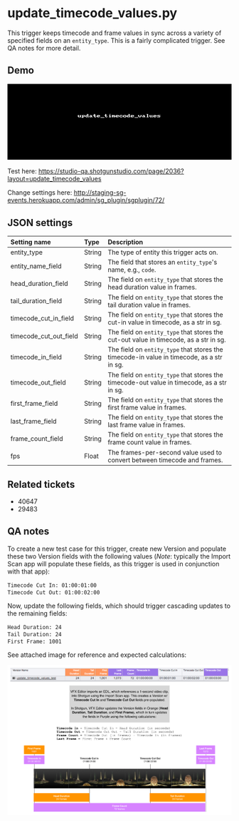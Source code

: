 # update_timecode_values.py

This trigger keeps timecode and frame values in sync across a variety of 
specified fields on an `entity_type`. This is a fairly complicated trigger. See
QA notes for more detail.

## Demo

![](images/update_timecode_values1.gif?raw=true)

Test here: https://studio-qa.shotgunstudio.com/page/2036?layout=update_timecode_values

Change settings here: <http://staging-sg-events.herokuapp.com/admin/sg_plugin/sgplugin/72/>

## JSON settings

| Setting name           | Type   | Description                                                                                |
| :-                     | :-     | :-                                                                                         |
| entity_type            | String | The type of entity this trigger acts on.                                                   |
| entity_name_field      | String | The field that stores an `entity_type`'s name, e.g., `code`.                               |
| head_duration_field    | String | The field on `entity_type` that stores the head duration value in frames.                  |
| tail_duration_field    | String | The field on `entity_type` that stores the tail duration value in frames.                  |
| timecode_cut_in_field  | String | The field on `entity_type` that stores the cut-in value in timecode, as a str in sg.       |
| timecode_cut_out_field | String | The field on `entity_type` that stores the cut-out value in timecode, as a str in sg.      |
| timecode_in_field      | String | The field on `entity_type` that stores the timecode-in value in timecode, as a str in sg.  |
| timecode_out_field     | String | The field on `entity_type` that stores the timecode-out value in timecode, as a str in sg. |
| first_frame_field      | String | The field on `entity_type` that stores the first frame value in frames.                    |
| last_frame_field       | String | The field on `entity_type` that stores the last frame value in frames.                     |
| frame_count_field      | String | The field on `entity_type` that stores the frame count value in frames.                    |
| fps                    | Float  | The frames-per-second value used to convert between timecode and frames.                   |

## Related tickets

* 40647
* 29483

## QA notes

To create a new test case for this trigger, create new Version and populate
these two Version fields with the following values (*Note*: typically the Import
 Scan app will populate these fields, as this trigger is used in conjunction
 with that app):

```
Timecode Cut In: 01:00:01:00
Timecode Cut Out: 01:00:02:00
```

Now, update the following fields, which should trigger cascading updates to the
remaining fields:

```
Head Duration: 24
Tail Duration: 24
First Frame: 1001
```

See attached image for reference and expected calculations:

![](images/update_timecode_values2.jpg?raw=true)

